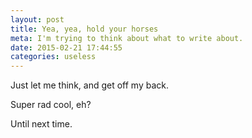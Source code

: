 ```yaml
---
layout: post
title: Yea, yea, hold your horses
meta: I'm trying to think about what to write about.
date: 2015-02-21 17:44:55
categories: useless
---
```


Just let me think, and get off my back.

Super rad cool, eh?

Until next time.